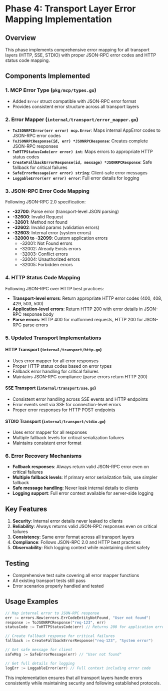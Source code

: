 # Phase 4: Transport Layer Error Mapping Implementation

## Overview
This phase implements comprehensive error mapping for all transport layers (HTTP, SSE, STDIO) with proper JSON-RPC error codes and HTTP status code mapping.

## Components Implemented

### 1. MCP Error Type (`pkg/mcp/types.go`)
- Added `Error` struct compatible with JSON-RPC error format
- Provides consistent error structure across all transport layers

### 2. Error Mapper (`internal/transport/error_mapper.go`)
- **`ToJSONRPCError(err error) mcp.Error`**: Maps internal AppError codes to JSON-RPC error codes
- **`ToJSONRPCResponse(id, err) *JSONRPCResponse`**: Creates complete JSON-RPC responses
- **`ToHTTPStatusCode(err error) int`**: Maps errors to appropriate HTTP status codes
- **`CreateFallbackErrorResponse(id, message) *JSONRPCResponse`**: Safe fallback for critical failures
- **`SafeErrorMessage(err error) string`**: Client-safe error messages
- **`LoggableError(err error) error`**: Full error details for logging

### 3. JSON-RPC Error Code Mapping
Following JSON-RPC 2.0 specification:
- **-32700**: Parse error (transport-level JSON parsing)
- **-32600**: Invalid Request 
- **-32601**: Method not found
- **-32602**: Invalid params (validation errors)
- **-32603**: Internal error (system errors)
- **-32000 to -32099**: Custom application errors
  - -32001: Not Found errors
  - -32002: Already Exists errors
  - -32003: Conflict errors
  - -32004: Unauthorized errors
  - -32005: Forbidden errors

### 4. HTTP Status Code Mapping
Following JSON-RPC over HTTP best practices:
- **Transport-level errors**: Return appropriate HTTP error codes (400, 408, 429, 503, 500)
- **Application-level errors**: Return HTTP 200 with error details in JSON-RPC response body
- **Parse errors**: HTTP 400 for malformed requests, HTTP 200 for JSON-RPC parse errors

### 5. Updated Transport Implementations

#### HTTP Transport (`internal/transport/http.go`)
- Uses error mapper for all error responses
- Proper HTTP status codes based on error types
- Fallback error handling for critical failures
- Maintains JSON-RPC compliance (parse errors return HTTP 200)

#### SSE Transport (`internal/transport/sse.go`)
- Consistent error handling across SSE events and HTTP endpoints
- Error events sent via SSE for connection-level errors
- Proper error responses for HTTP POST endpoints

#### STDIO Transport (`internal/transport/stdio.go`)
- Uses error mapper for all responses
- Multiple fallback levels for critical serialization failures
- Maintains consistent error format

### 6. Error Recovery Mechanisms
- **Fallback responses**: Always return valid JSON-RPC error even on critical failures
- **Multiple fallback levels**: If primary error serialization fails, use simpler fallback
- **Safe message handling**: Never leak internal details to clients
- **Logging support**: Full error context available for server-side logging

## Key Features

1. **Security**: Internal error details never leaked to clients
2. **Reliability**: Always returns valid JSON-RPC responses even on critical failures
3. **Consistency**: Same error format across all transport layers
4. **Compliance**: Follows JSON-RPC 2.0 and HTTP best practices
5. **Observability**: Rich logging context while maintaining client safety

## Testing
- Comprehensive test suite covering all error mapper functions
- All existing transport tests still pass
- Error scenarios properly handled and tested

## Usage Examples

```go
// Map internal error to JSON-RPC response
err := errors.New(errors.ErrCodeEntityNotFound, "User not found")
response := ToJSONRPCResponse("req-123", err)
statusCode := ToHTTPStatusCode(err) // Returns 200 for application errors

// Create fallback response for critical failures
fallback := CreateFallbackErrorResponse("req-123", "System error")

// Get safe message for client
safeMsg := SafeErrorMessage(err) // "User not found"

// Get full details for logging
logErr := LoggableError(err) // Full context including error code
```

This implementation ensures that all transport layers handle errors consistently while maintaining security and following established protocols.